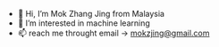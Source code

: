 - 👋 Hi, I’m Mok Zhang Jing from Malaysia 
- 👀 I’m interested in machine learning
- 📫 reach me throught email 
  -> mokzjing@gmail.com
